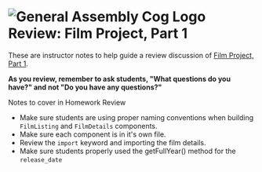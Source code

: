 # ![General Assembly Cog Logo](https://ga-dash.s3.amazonaws.com/production/assets/logo-9f88ae6c9c3871690e33280fcf557f33.png) Review: Film Project, Part 1

These are instructor notes to help guide a review discussion of [Film Project, Part 1](https://git.generalassemb.ly/react-development/react-development-course-materials/blob/master/01-React%20Key%20Concepts/10-film-project-part1.md).

**As you review, remember to ask students, "What questions do you have?" and not "Do you have any questions?"**


Notes to cover in Homework Review

- Make sure students are using proper naming conventions when building `FilmListing` and `FilmDetails` components.
- Make sure each component is in it's own file.
- Review the `import` keyword and importing the film details.
- Make sure students properly used the getFullYear() method for the `release_date`

